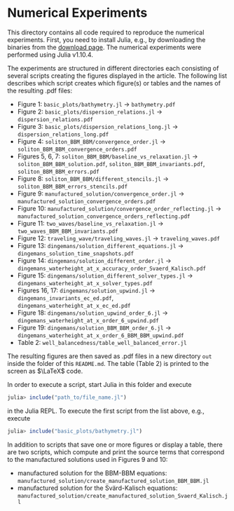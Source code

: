 # Numerical Experiments

This directory contains all code required to reproduce the numerical
experiments. First, you need to install Julia, e.g., by downloading
the binaries from the [download page](https://julialang.org/downloads/).
The numerical experiments were performed using Julia v1.10.4.

The experiments are structured in different directories each consisting of
several scripts creating the figures displayed in the article. The following
list describes which script creates which figure(s) or tables and the names
of the resulting .pdf files:

* Figure 1: `basic_plots/bathymetry.jl` &rarr; `bathymetry.pdf`
* Figure 2: `basic_plots/dispersion_relations.jl` &rarr; `dispersion_relations.pdf`
* Figure 3: `basic_plots/dispersion_relations_long.jl` &rarr; `dispersion_relations_long.pdf`
* Figure 4: `soliton_BBM_BBM/convergence_order.jl` &rarr; `soliton_BBM_BBM_convergence_orders.pdf`
* Figures 5, 6, 7: `soliton_BBM_BBM/baseline_vs_relaxation.jl` &rarr; `soliton_BBM_BBM_solution.pdf`, `soliton_BBM_BBM_invariants.pdf`, `soliton_BBM_BBM_errors.pdf`
* Figure 8: `soliton_BBM_BBM/different_stencils.jl` &rarr; `soliton_BBM_BBM_errors_stencils.pdf`
* Figure 9: `manufactured_solution/convergence_order.jl` &rarr; `manufactured_solution_convergence_orders.pdf`
* Figure 10: `manufactured_solution/convergence_order_reflecting.jl` &rarr; `manufactured_solution_convergence_orders_reflecting.pdf`
* Figure 11: `two_waves/baseline_vs_relaxation.jl` &rarr; `two_waves_BBM_BBM_invariants.pdf`
* Figure 12: `traveling_wave/traveling_waves.jl` &rarr; `traveling_waves.pdf`
* Figure 13: `dingemans/solution_different_equations.jl` &rarr; `dingemans_solution_time_snapshots.pdf`
* Figure 14: `dingemans/solution_different_order.jl` &rarr; `dingemans_waterheight_at_x_accuracy_order_Svaerd_Kalisch.pdf`
* Figure 15: `dingemans/solution_different_solver_types.jl` &rarr; `dingemans_waterheight_at_x_solver_types.pdf`
* Figures 16, 17: `dingemans/solution_upwind.jl` &rarr; `dingemans_invariants_ec_ed.pdf`, `dingemans_waterheight_at_x_ec_ed.pdf`
* Figure 18: `dingemans/solution_upwind_order_6.jl` &rarr; `dingemans_waterheight_at_x_order_6_upwind.pdf`
* Figure 19: `dingemans/solution_BBM_BBM_order_6.jl` &rarr; `dingemans_waterheight_at_x_order_6_BBM_BBM_upwind.pdf`
* Table 2: `well_balancedness/table_well_balanced_error.jl`

The resulting figures are then saved as .pdf files in a new directory `out`
inside the folder of this `README.md`. The table (Table 2) is printed to the screen as $\LaTeX$ code.

In order to execute a script, start Julia in this folder and execute

```julia
julia> include("path_to/file_name.jl")
```

in the Julia REPL. To execute the first script from the list above, e.g.,
execute

```julia
julia> include("basic_plots/bathymetry.jl")
```

In addition to scripts that save one or more figures or display a table, there are two scripts,
which compute and print the source terms that correspond to the manufactured
solutions used in Figures 9 and 10:

* manufactured solution for the BBM-BBM equations: `manufactured_solution/create_manufactured_solution_BBM_BBM.jl`
* manufactured solution for the Svärd-Kalisch equations: `manufactured_solution/create_manufactured_solution_Svaerd_Kalisch.jl`
